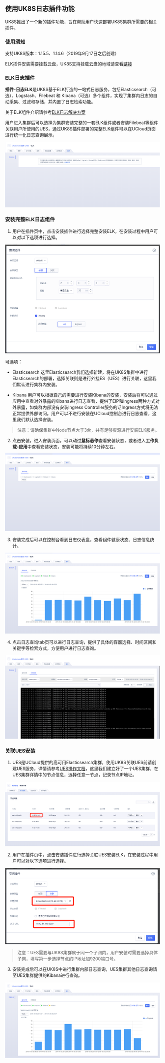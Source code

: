 ## 使用UK8S日志插件功能

UK8S推出了一个新的插件功能，旨在帮助用户快速部署UK8S集群所需要的相关插件。


### 使用须知

支持UK8S版本：1.15.5、1.14.6（2019年9月17日之后创建）

ELK插件安装需要挂载云盘，UK8S支持挂载云盘的地域请查看[链接](compute/uk8s/volume/intro)

### ELK日志插件

**插件-日志ELK**是UK8S基于ELK打造的一站式日志服务，包括Elasticsearch（可选）、Logstash、Filebeat 和 Kibana（可选）多个组件，实现了集群内日志的自动采集、过滤和存储，并内置了日志检索功能。

关于ELK组件介绍请参考[ELK日志解决方案](compute/uk8s/log/elastic_filebeat_kibana_solution)

用户进入集群后可以选择为集群安装完整的一套ELK组件或者安装Filebeat等组件关联用户所使用的UES，通过UK8S插件部署的完整ELK组件可以在UCloud页面进行统一化日志查询展示。

![](../images/log/plugin_ELK.png)


### 安装完整ELK日志组件

1. 用户在插件页中，点击安装插件进行选择完整安装ELK，在安装过程中用户可以对以下选项进行选择。

![](../images/log/install_ELK.png)

可选项：

* Elasticsearch
这里Elasticsearch我们选择新建，将在UK8S集群中进行Elasticsearch的部署，选择关联则是进行外挂ES（UES）进行关联，这里我们默认进行集群内安装。

* Kibana
用户可以根据自己的需要进行安装Kibana的安装，安装后将可以通过应用中查看对外暴露的Kibana进行日志查看，提供了EIP和Ingress两种方式对外暴露，如集群内部没有安装Ingress Controller服务的话Ingress方式将无法正常提供外部访问。用户可以不进行安装在UCloud控制台进行日志查看，这里我们默认选择安装。

> 注意：请确保集群中Node节点大于3台，并有足够资源进行安装ELK服务。

2. 点击安装，进入安装页面，可以动过**鼠标悬停**查看安装状态，或者进入**工作负载-应用**中查看安装状态，安装可能将持续10分钟左右。

![](../images/log/installing.png)

3. 安装完成后可以在控制台看到日志仪表盘，查看组件健康状态、日志信息统计。

![](../images/log/installed.png)

4. 点击日志查询tab页可以进行日志查询，提供了具体的容器选择、时间区间和关键字等检索方式，方便用户进行日志查询。

![](../images/log/logsearch.png)

### 关联UES安装

1. UES是UCloud提供的高可用Elasticsearch集群，使用UK8S关联UES前请创建UES服务，详情请参考[UES操作文档](https://docs.ucloud.cn/analysis/ues/index)，这里我们建立好了一个UES集群，在UES集群详情中的节点信息，选择任意一节点，记录节点IP地址。

![](../images/log/UES_list.png)


2. 用户在插件页中，点击安装插件进行选择关联UES安装ELK，在安装过程中用户可以对以下选项进行选择。

![](../images/log/UES_ELK.png)

> 注意：UES需要与UK8S集群属于同一个子网内，用户安装时需要选择具体子网，填写第一步选择节点的IP地址加9200端口号。

3. 安装完成后可以在UK8S中进行集群内部日志查询，UES集群其他日志查询请至UES集群提供的Kibana进行查询。

![](../images/log/installedUES.png)

